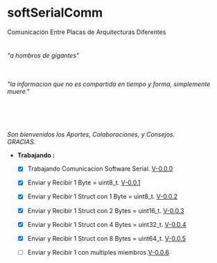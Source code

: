 # softSerialComm
Comunicación Entre Placas de Arquitecturas Diferentes 
  
###### <br> "a hombros de gigantes"  
###### <br>"la informacion que no es compartida en tiempo y forma, simplemente muere."  
###### <br>  

_Son bienvenidos los Aportes, Colaboraciones, y Consejos._  
_GRACIAS._  
  
  + __Trabajando :__  
    - [x] Trabajando Comunicacion Software Serial. [V-0.0.0](https://github.com/YoCharlyZ/softSerialComm/tree/887bb294da2a93624801aa9b457df3904cadd03a)  
    - [x] Enviar y Recibir 1 Byte = uint8_t. [V-0.0.1](https://github.com/YoCharlyZ/softSerialComm/tree/7a434fc2e448347123941b75455a69b3c336e96a)  
    - [x] Enviar y Recibir 1 Struct con 1 Byte = uint8_t. [V-0.0.2](https://github.com/YoCharlyZ/softSerialComm/tree/7834eb63c3c92493b3cb98d4f164caa781717d9c)  
    - [x] Enviar y Recibir 1 Struct con 2 Bytes = uint16_t. [V-0.0.3](https://github.com/YoCharlyZ/softSerialComm/tree/25d77fcbcd64e57f46d7e9ba504072f40af38fb6)  
    - [x] Enviar y Recibir 1 Struct con 4 Bytes = uint32_t. [V-0.0.4]()  
    - [x] Enviar y Recibir 1 Struct con 8 Bytes = uint64_t. [V-0.0.5]()  
    - [ ] Enviar y Recibir 1 con multiples miembros.[V-0.0.6]()  
  
  
  
